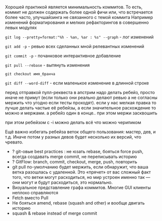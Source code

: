 Хорошей практикой является минимальность коммитов. То есть, коммит не должен содержать более одной фичи или, 
что встречается более часто, улучшайзинга не связанного с темой коммита
Например изменений форматирования и мелких рефакторингов в совершенно левых модулях
 
 `git log --pretty=format:"%h - %an, %ar : %s" --graph` - лог изменений
 
 `git add -p` - ревью всех сделанных мной релевантных изменений
 
 `git commit -p` - почанковое интерактивное добавление
 
 `git pull --rebase` - вытянуть изменения
 
 `git checkout имя_бранча` 
 
 `git diff --word-diff` - если маленькое изменение в длинной строке

перед отправкой пулл-реквеста в апстрим надо делать ребейз, просто иначе не примут (если только они реально делают ревью а не согласны мержить что угодно если тесты проходят).
если у нас мелкая правка то лучше делать частые её ребейзы, а если значительное расхождение то можно и мержами.
а ребейз один в конце.. при этом мержи засквошить

при этом ребейзом с -i можно делать всё что можно черипиком

Ещё важно избегать ребейза веток общего пользования: мастер, дев, и т.д.
Иначе потом у разных девов будет несколько их версий, что чревато.

* ? git-овые best practices : не юзать rebase, бояться force push, всегда создавать merge commit, не переписывать историю
* ? GitFlow: branch, commit, checkout, merge, push, повторить 
* git pull по-умолчанию будет мержить, если обнаружит, что ваша ветка разошлась с удаленной. Это «прячет» от вас сложный факт того, что ветки могут расходиться, но мир устроен именно так — они могут и будут расходиться, это нормально.
* Визуальное представление графа коммитов. Многие GUI клиенты неплохо справляются
* Fetch вместо Pull
* Не бояться amend, rebase (squash and other) и вообще двигать историю
* squash & rebase instead of merge commit

